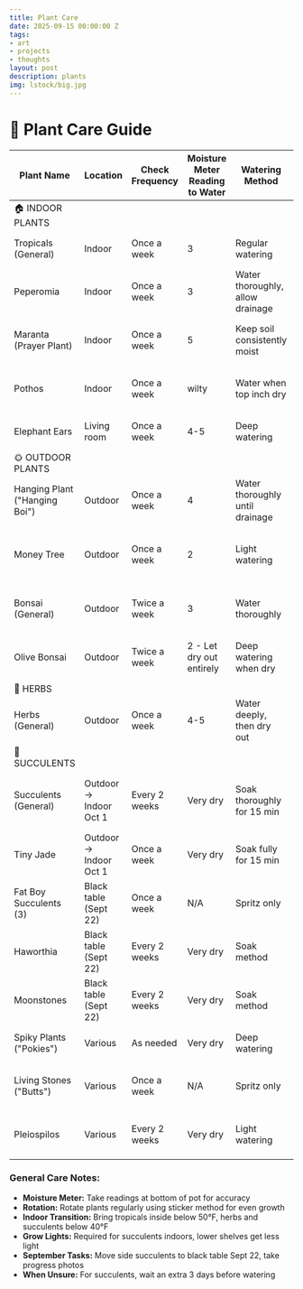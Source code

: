```yaml
---
title: Plant Care
date: 2025-09-15 00:00:00 Z
tags:
- art
- projects
- thoughts
layout: post
description: plants
img: lstock/big.jpg
---
```


# 🌱 Plant Care Guide


| Plant Name | Location | Check Frequency | Moisture Meter Reading to Water | Watering Method | Visual Signs to Water | Bring Inside Temperature | Special Care Notes |
| --- | --- | --- | --- | --- | --- | --- | --- |
| 🏠 INDOOR PLANTS |     |     |     |     |     |     |     |
| Tropicals (General) | Indoor | Once a week | 3   | Regular watering | Soil feels dry to touch | Below 50°F | Rotate sticker around for even growth |
| Peperomia | Indoor | Once a week | 3   | Water thoroughly, allow drainage | Leaves feel soft or wrinkled | Below 50°F | Avoid overwatering, prefers bright indirect light |
| Maranta (Prayer Plant) | Indoor | Once a week | 5   | Keep soil consistently moist | Leaves fold up, edges browning | Below 50°F | High humidity preferred, mist regularly |
| Pothos | Indoor | Once a week | wilty | Water when top inch dry | Leaves drooping, soil dry to touch | Below 50°F | Very tolerant, obvious when thirsty |
| Elephant Ears | Living room | Once a week | 4-5 | Deep watering | Leaves drooping or curling | Below 50°F | Large leaves indicate water needs clearly |
| 🌞 OUTDOOR PLANTS |     |     |     |     |     |     |     |
| Hanging Plant ("Hanging Boi") | Outdoor | Once a week | 4   | Water thoroughly until drainage | Soil dry, leaves drooping | Below 50°F | Check more frequently in hot weather |
| Money Tree | Outdoor | Once a week | 2   | Light watering | Top soil slightly dry | Below 50°F | Avoid overwatering, prefers consistent moisture |
| Bonsai (General) | Outdoor | Twice a week | 3   | Water thoroughly | Soil surface dry, lighter pot weight | Species dependent | Never let completely dry out |
| Olive Bonsai | Outdoor | Twice a week | 2 - Let dry out entirely | Deep watering when dry | Soil completely dry, pot light | Hardy to 20°F | Mediterranean origin, drought tolerant |
| 🌿 HERBS |     |     |     |     |     |     |     |
| Herbs (General) | Outdoor | Once a week | 4-5 | Water deeply, then dry out | Leaves wilting, soil dry | 40°F | Deep infrequent watering preferred |
| 🌵 SUCCULENTS |     |     |     |     |     |     |     |
| Succulents (General) | Outdoor → Indoor Oct 1 | Every 2 weeks | Very dry | Soak thoroughly for 15 min | Lower leaves soft like tacos, curling inward | 40°F | Need grow lights indoors. When unsure, wait 3 days |
| Tiny Jade | Outdoor → Indoor Oct 1 | Once a week | Very dry | Soak fully for 15 min | Leaves wrinkled, soft to touch | 40°F | More frequent than other succulents |
| Fat Boy Succulents (3) | Black table (Sept 22) | Once a week | N/A | Spritz only | Slightly wrinkled | 40°F | Light misting only, no heavy watering |
| Haworthia | Black table (Sept 22) | Every 2 weeks | Very dry | Soak method | Leaves soft, losing plumpness | 40°F | Lower light tolerance, bottom shelf OK |
| Moonstones | Black table (Sept 22) | Every 2 weeks | Very dry | Soak method | Leaves deflated, wrinkled | 40°F | Handle carefully, leaves break easily |
| Spiky Plants ("Pokies") | Various | As needed | Very dry | Deep watering | Wait for clear thirst signs | 40°F | Very drought tolerant, err on dry side |
| Living Stones ("Butts") | Various | Once a week | N/A | Spritz only | Top wrinkles, soft to touch | 40°F | Send progress pic Sept 22. Very minimal water needs |
| Pleiospilos | Various | Every 2 weeks | Very dry | Light watering | Leaves soft, wrinkled | 40°F | Split-rock type succulent, minimal water |

### General Care Notes:

- **Moisture Meter:** Take readings at bottom of pot for accuracy
- **Rotation:** Rotate plants regularly using sticker method for even growth
- **Indoor Transition:** Bring tropicals inside below 50°F, herbs and succulents below 40°F
- **Grow Lights:** Required for succulents indoors, lower shelves get less light
- **September Tasks:** Move side succulents to black table Sept 22, take progress photos
- **When Unsure:** For succulents, wait an extra 3 days before watering
